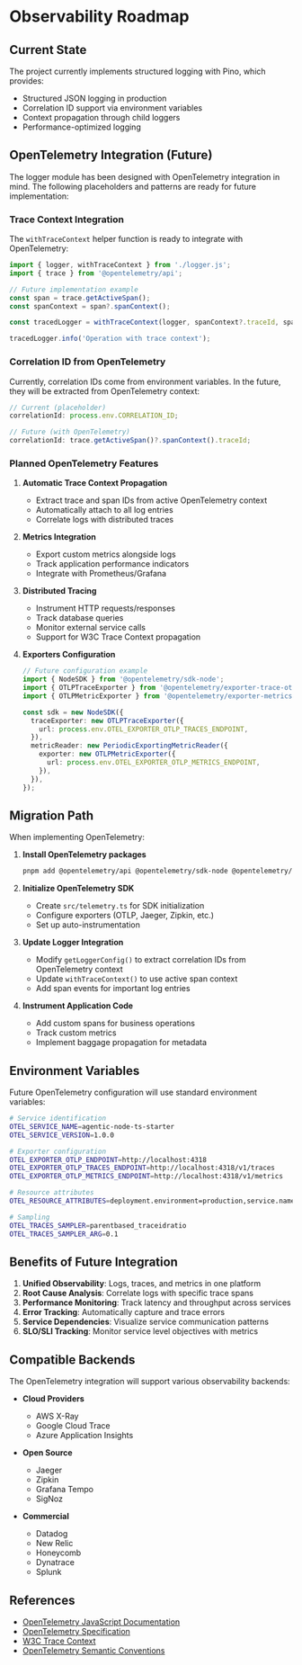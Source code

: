 # Observability Roadmap

## Current State

The project currently implements structured logging with Pino, which provides:

- Structured JSON logging in production
- Correlation ID support via environment variables
- Context propagation through child loggers
- Performance-optimized logging

## OpenTelemetry Integration (Future)

The logger module has been designed with OpenTelemetry integration in mind. The following placeholders and patterns are ready for future implementation:

### Trace Context Integration

The `withTraceContext` helper function is ready to integrate with OpenTelemetry:

```typescript
import { logger, withTraceContext } from './logger.js';
import { trace } from '@opentelemetry/api';

// Future implementation example
const span = trace.getActiveSpan();
const spanContext = span?.spanContext();

const tracedLogger = withTraceContext(logger, spanContext?.traceId, spanContext?.spanId);

tracedLogger.info('Operation with trace context');
```

### Correlation ID from OpenTelemetry

Currently, correlation IDs come from environment variables. In the future, they will be extracted from OpenTelemetry context:

```typescript
// Current (placeholder)
correlationId: process.env.CORRELATION_ID;

// Future (with OpenTelemetry)
correlationId: trace.getActiveSpan()?.spanContext().traceId;
```

### Planned OpenTelemetry Features

1. **Automatic Trace Context Propagation**
   - Extract trace and span IDs from active OpenTelemetry context
   - Automatically attach to all log entries
   - Correlate logs with distributed traces

2. **Metrics Integration**
   - Export custom metrics alongside logs
   - Track application performance indicators
   - Integrate with Prometheus/Grafana

3. **Distributed Tracing**
   - Instrument HTTP requests/responses
   - Track database queries
   - Monitor external service calls
   - Support for W3C Trace Context propagation

4. **Exporters Configuration**

   ```typescript
   // Future configuration example
   import { NodeSDK } from '@opentelemetry/sdk-node';
   import { OTLPTraceExporter } from '@opentelemetry/exporter-trace-otlp-http';
   import { OTLPMetricExporter } from '@opentelemetry/exporter-metrics-otlp-http';

   const sdk = new NodeSDK({
     traceExporter: new OTLPTraceExporter({
       url: process.env.OTEL_EXPORTER_OTLP_TRACES_ENDPOINT,
     }),
     metricReader: new PeriodicExportingMetricReader({
       exporter: new OTLPMetricExporter({
         url: process.env.OTEL_EXPORTER_OTLP_METRICS_ENDPOINT,
       }),
     }),
   });
   ```

## Migration Path

When implementing OpenTelemetry:

1. **Install OpenTelemetry packages**

   ```bash
   pnpm add @opentelemetry/api @opentelemetry/sdk-node @opentelemetry/auto-instrumentations-node
   ```

2. **Initialize OpenTelemetry SDK**
   - Create `src/telemetry.ts` for SDK initialization
   - Configure exporters (OTLP, Jaeger, Zipkin, etc.)
   - Set up auto-instrumentation

3. **Update Logger Integration**
   - Modify `getLoggerConfig()` to extract correlation IDs from OpenTelemetry context
   - Update `withTraceContext()` to use active span context
   - Add span events for important log entries

4. **Instrument Application Code**
   - Add custom spans for business operations
   - Track custom metrics
   - Implement baggage propagation for metadata

## Environment Variables

Future OpenTelemetry configuration will use standard environment variables:

```bash
# Service identification
OTEL_SERVICE_NAME=agentic-node-ts-starter
OTEL_SERVICE_VERSION=1.0.0

# Exporter configuration
OTEL_EXPORTER_OTLP_ENDPOINT=http://localhost:4318
OTEL_EXPORTER_OTLP_TRACES_ENDPOINT=http://localhost:4318/v1/traces
OTEL_EXPORTER_OTLP_METRICS_ENDPOINT=http://localhost:4318/v1/metrics

# Resource attributes
OTEL_RESOURCE_ATTRIBUTES=deployment.environment=production,service.namespace=myapp

# Sampling
OTEL_TRACES_SAMPLER=parentbased_traceidratio
OTEL_TRACES_SAMPLER_ARG=0.1
```

## Benefits of Future Integration

1. **Unified Observability**: Logs, traces, and metrics in one platform
2. **Root Cause Analysis**: Correlate logs with specific trace spans
3. **Performance Monitoring**: Track latency and throughput across services
4. **Error Tracking**: Automatically capture and trace errors
5. **Service Dependencies**: Visualize service communication patterns
6. **SLO/SLI Tracking**: Monitor service level objectives with metrics

## Compatible Backends

The OpenTelemetry integration will support various observability backends:

- **Cloud Providers**
  - AWS X-Ray
  - Google Cloud Trace
  - Azure Application Insights

- **Open Source**
  - Jaeger
  - Zipkin
  - Grafana Tempo
  - SigNoz

- **Commercial**
  - Datadog
  - New Relic
  - Honeycomb
  - Dynatrace
  - Splunk

## References

- [OpenTelemetry JavaScript Documentation](https://opentelemetry.io/docs/instrumentation/js/)
- [OpenTelemetry Specification](https://opentelemetry.io/docs/specs/otel/)
- [W3C Trace Context](https://www.w3.org/TR/trace-context/)
- [OpenTelemetry Semantic Conventions](https://opentelemetry.io/docs/specs/otel/trace/semantic_conventions/)

